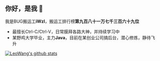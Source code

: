 ## 你好，是我 👋

我是BUG搬运工**iWzl**，搬运工排行榜**第九百八十一万七千三百六十九位**
* 最擅长Ctrl-C/Ctrl-V，日常膜拜各路大神，并持续学习中
* 某野鸡大学毕业，主力**Java**，目前在某创业公司搞后台，潜心修炼，静待飞升

[![LeoWang's github stats](https://github-readme-stats.vercel.app/api?username=iWzl&show_icons=true&theme=react&count_private=true)](https:www.upuphub.com)
